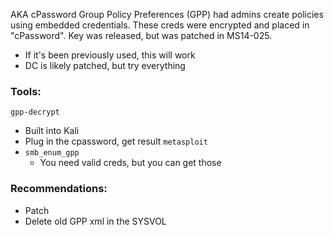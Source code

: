 AKA cPassword
Group Policy Preferences (GPP) had admins create policies using embedded credentials. These creds were encrypted and placed in "cPassword". Key was released, but was patched in MS14-025.
- If it's been previously used, this will work
- DC is likely patched, but try everything
### Tools:
`gpp-decrypt`
- Built into Kali
- Plug in the cpassword, get result
`metasploit`
- `smb_enum_gpp`
	- You need valid creds, but you can get those

### Recommendations:
- Patch
- Delete old GPP xml in the SYSVOL